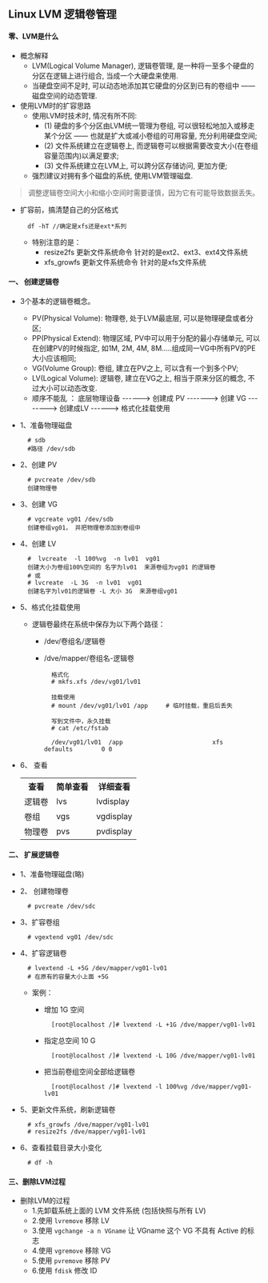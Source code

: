 ## Linux LVM 逻辑卷管理
#### 零、LVM是什么
- 概念解释
	- LVM(Logical Volume Manager), 逻辑卷管理, 是一种将一至多个硬盘的分区在逻辑上进行组合, 当成一个大硬盘来使用.
	- 当硬盘空间不足时, 可以动态地添加其它硬盘的分区到已有的卷组中 —— 磁盘空间的动态管理.
- 使用LVM时的扩容思路
	- 使用LVM时技术时, 情况有所不同:
		- (1) 硬盘的多个分区由LVM统一管理为卷组, 可以很轻松地加入或移走某个分区 —— 也就是扩大或减小卷组的可用容量, 充分利用硬盘空间;
		- (2) 文件系统建立在逻辑卷上, 而逻辑卷可以根据需要改变大小(在卷组容量范围内)以满足要求;
		- (3) 文件系统建立在LVM上, 可以跨分区存储访问, 更加方便;
	- 强烈建议对拥有多个磁盘的系统, 使用LVM管理磁盘.
> 调整逻辑卷空间大小和缩小空间时需要谨慎，因为它有可能导致数据丢失。

- 扩容前，搞清楚自己的分区格式

		df -hT //确定是xfs还是ext*系列
	- 特别注意的是：
		- resize2fs 更新文件系统命令 针对的是ext2、ext3、ext4文件系统
		- xfs_growfs 更新文件系统命令 针对的是xfs文件系统

#### 一、 创建逻辑卷
- 3个基本的逻辑卷概念。
	- PV(Physical Volume): 物理卷, 处于LVM最底层, 可以是物理硬盘或者分区;
	- PP(Physical Extend): 物理区域, PV中可以用于分配的最小存储单元, 可以在创建PV的时候指定, 如1M, 2M, 4M, 8M…..组成同一VG中所有PV的PE大小应该相同;
	- VG(Volume Group): 卷组, 建立在PV之上, 可以含有一个到多个PV;
	- LV(Logical Volume): 逻辑卷, 建立在VG之上, 相当于原来分区的概念, 不过大小可以动态改变.
	- 顺序不能乱 ： 底层物理设备 ------> 创建成 PV -------> 创建 VG --------> 创建成LV ------> 格式化挂载使用

- 1、准备物理磁盘

		# sdb
		#路径 /dev/sdb
- 2、创建 PV

		# pvcreate /dev/sdb
		创建物理卷
- 3、创建 VG

		# vgcreate vg01 /dev/sdb
		创建卷组vg01， 并把物理卷添加到卷组中
- 4、创建 LV

		#  lvcreate  -l 100%vg  -n lv01  vg01
		创建大小为卷组100%空间的 名字为lv01  来源卷组为vg01 的逻辑卷
		# 或
		# lvcreate  -L 3G  -n lv01  vg01
		创建名字为lv01的逻辑卷 -L 大小 3G  来源卷组vg01
- 5、格式化挂载使用
	- 逻辑卷最终在系统中保存为以下两个路径：
		- /dev/卷组名/逻辑卷
		- /dve/mapper/卷组名-逻辑卷

				格式化
				# mkfs.xfs /dev/vg01/lv01
				
				挂载使用
				# mount /dev/vg01/lv01 /app     # 临时挂载，重启后丢失
				
				写到文件中，永久挂载
				# cat /etc/fstab
				
				/dev/vg01/lv01  /app                         xfs    defaults        0 0
- 6、 查看
	<table>
		<tr>
			<th>查看</th>
			<th>简单查看</th>
			<th>详细查看</th>
		</tr>
		<tr>
			<td>逻辑卷</td>
			<td>lvs</td>
			<td>lvdisplay</td>
		</tr>
		<tr>
			<td>卷组</td>
			<td>vgs	</td>
			<td>vgdisplay</td>
		</tr>
		<tr>
			<td>物理卷</td>
			<td>pvs</td>
			<td>pvdisplay</td>
		</tr>
	</table>

#### 二、 扩展逻辑卷
- 1、准备物理磁盘(略)
- 2、 创建物理卷

		# pvcreate /dev/sdc
- 3、扩容卷组

		# vgextend vg01 /dev/sdc

- 4、扩容逻辑卷

		# lvextend -L +5G /dev/mapper/vg01-lv01
		# 在原有的容量大小上面 +5G
	- 案例：
		- 增加 1G 空间

				[root@localhost /]# lvextend -L +1G /dve/mapper/vg01-lv01
		- 指定总空间 10 G
		
				[root@localhost /]# lvextend -L 10G /dve/mapper/vg01-lv01
		- 把当前卷组空间全部给逻辑卷

				[root@localhost /]# lvextend -l 100%vg /dve/mapper/vg01-lv01

- 5、更新文件系统，刷新逻辑卷 

		# xfs_growfs /dve/mapper/vg01-lv01
		# resize2fs /dve/mapper/vg01-lv01

- 6、查看挂载目录大小变化

		# df -h 
#### 三、删除LVM过程
- 删除LVM的过程
	- 1.先卸载系统上面的 LVM 文件系统 (包括快照与所有 LV)
	- 2.使用 `lvremove` 移除 LV
	- 3.使用 `vgchange -a n VGname` 让 VGname 这个 VG 不具有 Active 的标志
	- 4.使用 `vgremove` 移除 VG
	- 5.使用 `pvremove` 移除 PV
	- 6.使用 `fdisk` 修改 ID 


